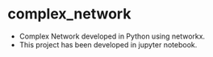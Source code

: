 # complex_network
* Complex Network developed in Python using networkx.
* This project has been developed in jupyter notebook.
